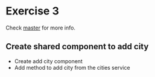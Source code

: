 # Exercise 3
Check [master](https://github.com/PlainConcepts/VueJS-Workshop/) for more info.

## Create shared component to add city

- Create add city component
- Add method to add city from the cities service


